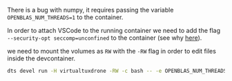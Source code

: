 There is a bug with numpy, it requires passing the variable `OPENBLAS_NUM_THREADS=1` to the container.

In order to attach VSCode to the running container we need to add the flag `--security-opt seccomp=unconfined` to the container (see why [here](https://askubuntu.com/questions/1405417/20-04-vs-22-04-inside-docker-with-a-16-04-host-thread-start-failures)).

we need to mount the volumes as `RW` with the `-RW` flag in order to edit files inside the devcontainer.

```bash
dts devel run -H virtualtuxdrone -RW -c bash -- -e OPENBLAS_NUM_THREADS=1 --security-opt seccomp=unconfined -v dtps:/dtps
```
